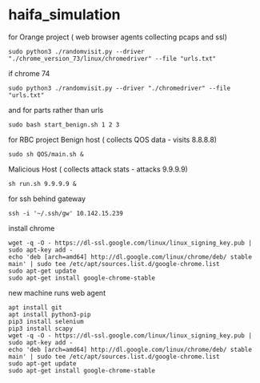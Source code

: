 # haifa_simulation


for Orange project ( web browser agents collecting pcaps and ssl) 
```
sudo python3 ./randomvisit.py --driver "./chrome_version_73/linux/chromedriver" --file "urls.txt"
```
if chrome 74 
```
sudo python3 ./randomvisit.py --driver "./chromedriver" --file "urls.txt"
```
and for parts rather than urls 
```
sudo bash start_benign.sh 1 2 3
```



for RBC project 
Benign host ( collects QOS data - visits 8.8.8.8) 
```
sudo sh QOS/main.sh & 
```

Malicious Host ( collects attack stats - attacks 9.9.9.9) 
```
sh run.sh 9.9.9.9 &
```


for ssh behind gateway 
```
ssh -i '~/.ssh/gw' 10.142.15.239
```


install chrome 
```
wget -q -O - https://dl-ssl.google.com/linux/linux_signing_key.pub | sudo apt-key add -
echo 'deb [arch=amd64] http://dl.google.com/linux/chrome/deb/ stable main' | sudo tee /etc/apt/sources.list.d/google-chrome.list
sudo apt-get update 
sudo apt-get install google-chrome-stable
```
new machine runs web agent 
```
apt install git 
apt install python3-pip 
pip3 install selenium 
pip3 install scapy 
wget -q -O - https://dl-ssl.google.com/linux/linux_signing_key.pub | sudo apt-key add -
echo 'deb [arch=amd64] http://dl.google.com/linux/chrome/deb/ stable main' | sudo tee /etc/apt/sources.list.d/google-chrome.list
sudo apt-get update 
sudo apt-get install google-chrome-stable
```
